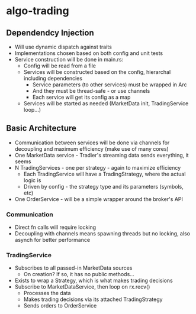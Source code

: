 # algo-trading

## Dependendcy Injection

- Will use dynamic dispatch against traits
- Implementations chosen based on both config and unit tests
- Service construction will be done in main.rs:
  - Config will be read from a file
  - Services will be constructed based on the config, hierarchal including dependencies
    - Service parameters (to other services) must be wrapped in Arc
    - And they must be thread-safe - or use channels
    - Each service will get its config as a map
  - Services will be started as needed (MarketData init, TradingService loop...)

## Basic Architecture

- Communication between services will be done via channels for decoupling and maximum efficiency (make use of many cores)
- One MarketData service - Tradier's streaming data sends everything, it seems
- N TradingServices - one per strategy - again to maximize efficiency
  - Each TradingService will have a TradingStrategy, where the actual logic is
  - Driven by config - the strategy type and its parameters (symbols, etc)
- One OrderService - will be a simple wrapper around the broker's API

### Communication

- Direct fn calls will require locking
- Decoupling with channels means spawning threads but no locking, also asynch for better performance

### TradingService

- Subscribes to all passed-in MarketData sources
  - On creation? If so, it has no public methods...
- Exists to wrap a Strategy, which is what makes trading decisions
- Subscribe to MarketDataService, then loop on rx.recv()
  - Processes the data
  - Makes trading decisions via its attached TradingStrategy
  - Sends orders to OrderService
